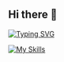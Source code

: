 ## Hi there 👋

<!--
**lalala-h/lalala-h** is a ✨ _special_ ✨ repository because its `README.md` (this file) appears on your GitHub profile.

Here are some ideas to get you started:

- 🔭 I’m currently working on ...
- 🌱 I’m currently learning ...
- 👯 I’m looking to collaborate on ...
- 🤔 I’m looking for help with ...
- 💬 Ask me about ...
- 📫 How to reach me: ...
- 😄 Pronouns: ...
- ⚡ Fun fact: ...
-->
<a href="https://git.io/typing-svg"><img src="https://readme-typing-svg.herokuapp.com?font=Fira+Code&pause=1000&random=false&width=435&lines=console.log(%22Hava+a+nice+day%22)" alt="Typing SVG" /></a>

[![My Skills](https://skillicons.dev/icons?i=ts,go,python,rust,kubernetes,docker,apple,nodejs,react,nextjs,c,cpp,nestjs,redis,vscode)](https://skillicons.dev)
